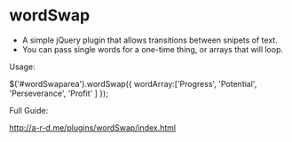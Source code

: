 wordSwap
=============

* A simple jQuery plugin that allows transitions between snipets of text.
* You can pass single words for a one-time thing, or arrays that will loop.



Usage:

$('#wordSwaparea').wordSwap({
	wordArray:['Progress',
				'Potential',
				'Perseverance',
				'Profit'
				]
});




Full Guide:

http://a-r-d.me/plugins/wordSwap/index.html


